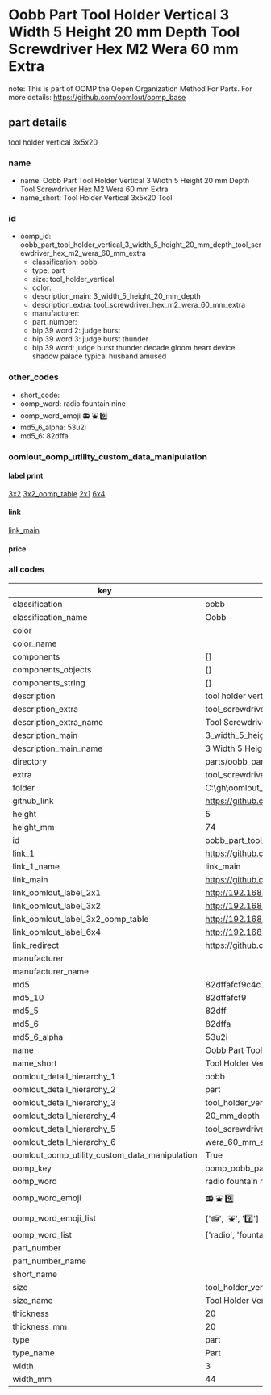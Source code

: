 # Oobb Part Tool Holder Vertical 3 Width 5 Height 20 mm Depth Tool Screwdriver Hex M2 Wera 60 mm Extra  

note: This is part of OOMP the Oopen Organization Method For Parts. For more details: https://github.com/oomlout/oomp_base

##  part details
  



tool holder vertical 3x5x20



### name
* name: Oobb Part Tool Holder Vertical 3 Width 5 Height 20 mm Depth Tool Screwdriver Hex M2 Wera 60 mm Extra
* name_short: Tool Holder Vertical 3x5x20 Tool
### id
* oomp_id: oobb_part_tool_holder_vertical_3_width_5_height_20_mm_depth_tool_screwdriver_hex_m2_wera_60_mm_extra
  * classification: oobb
  * type: part
  * size: tool_holder_vertical
  * color: 
  * description_main: 3_width_5_height_20_mm_depth
  * description_extra: tool_screwdriver_hex_m2_wera_60_mm_extra
  * manufacturer: 
  * part_number: 
  * bip 39 word 2: judge burst
  * bip 39 word 3: judge burst thunder
  * bip 39 word: judge burst thunder decade gloom heart device shadow palace typical husband amused

### other_codes
* short_code: 
* oomp_word: radio fountain nine
* oomp_word_emoji :radio: :fountain: :nine:
* md5_6_alpha: 53u2i
* md5_6: 82dffa






### oomlout_oomp_utility_custom_data_manipulation
#### label print
[3x2](http://192.168.1.245:1112/?label=oomp%2053u2i)
[3x2_oomp_table](http://192.168.1.108:1112/?label=oomp%2053u2i)
[2x1](http://192.168.1.242:1112/?label=oomp%2053u2i)
[6x4](http://192.168.1.55:1112/?label=oomp%2053u2i)    

#### link

[link_main](https://github.com/oomlout/oomlout_oobb_version_4_generated_parts/tree/main/navigation_oomp/oobb/part/tool_holder_vertical/3_width_5_height_20_mm_depth/tool_screwdriver_hex_m2_wera_60_mm_extra/part)                              

#### price







### all codes 
| key | value |  
| --- | --- |  
| classification | oobb |  
| classification_name | Oobb |  
| color |  |  
| color_name |  |  
| components | [] |  
| components_objects | [] |  
| components_string | [] |  
| description | tool holder vertical 3x5x20 |  
| description_extra | tool_screwdriver_hex_m2_wera_60_mm_extra |  
| description_extra_name | Tool Screwdriver Hex M2 Wera 60 mm Extra |  
| description_main | 3_width_5_height_20_mm_depth |  
| description_main_name | 3 Width 5 Height 20 mm Depth |  
| directory | parts/oobb_part_tool_holder_vertical_3_width_5_height_20_mm_depth_tool_screwdriver_hex_m2_wera_60_mm_extra |  
| extra | tool_screwdriver_hex_m2_wera_60_mm |  
| folder | C:\gh\oomlout_oobb_version_4_generated_parts\parts\oobb_part_tool_holder_vertical_3_width_5_height_20_mm_depth_tool_screwdriver_hex_m2_wera_60_mm_extra |  
| github_link | https://github.com/oomlout/oomlout_oomp_part_src/tree/main/parts/oobb_part_tool_holder_vertical_3_width_5_height_20_mm_depth_tool_screwdriver_hex_m2_wera_60_mm_extra |  
| height | 5 |  
| height_mm | 74 |  
| id | oobb_part_tool_holder_vertical_3_width_5_height_20_mm_depth_tool_screwdriver_hex_m2_wera_60_mm_extra |  
| link_1 | https://github.com/oomlout/oomlout_oobb_version_4_generated_parts/tree/main/navigation_oomp/oobb/part/tool_holder_vertical/3_width_5_height_20_mm_depth/tool_screwdriver_hex_m2_wera_60_mm_extra/part |  
| link_1_name | link_main |  
| link_main | https://github.com/oomlout/oomlout_oobb_version_4_generated_parts/tree/main/navigation_oomp/oobb/part/tool_holder_vertical/3_width_5_height_20_mm_depth/tool_screwdriver_hex_m2_wera_60_mm_extra/part |  
| link_oomlout_label_2x1 | http://192.168.1.242:1112/?label=oomp%2053u2i |  
| link_oomlout_label_3x2 | http://192.168.1.245:1112/?label=oomp%2053u2i |  
| link_oomlout_label_3x2_oomp_table | http://192.168.1.108:1112/?label=oomp%2053u2i |  
| link_oomlout_label_6x4 | http://192.168.1.55:1112/?label=oomp%2053u2i |  
| link_redirect | https://github.com/oomlout/oomlout_oobb_version_4_generated_parts/tree/main/parts/oobb_tool_holder_vertical_03_05_20_ex_tool_screwdriver_hex_m2_wera_60_mm |  
| manufacturer |  |  
| manufacturer_name |  |  
| md5 | 82dffafcf9c4c795a931b389c307b3c5 |  
| md5_10 | 82dffafcf9 |  
| md5_5 | 82dff |  
| md5_6 | 82dffa |  
| md5_6_alpha | 53u2i |  
| name | Oobb Part Tool Holder Vertical 3 Width 5 Height 20 mm Depth Tool Screwdriver Hex M2 Wera 60 mm Extra |  
| name_short | Tool Holder Vertical 3x5x20 Tool |  
| oomlout_detail_hierarchy_1 | oobb |  
| oomlout_detail_hierarchy_2 | part |  
| oomlout_detail_hierarchy_3 | tool_holder_vertical |  
| oomlout_detail_hierarchy_4 | 20_mm_depth |  
| oomlout_detail_hierarchy_5 | tool_screwdriver_hex_m2 |  
| oomlout_detail_hierarchy_6 | wera_60_mm_extra |  
| oomlout_oomp_utility_custom_data_manipulation | True |  
| oomp_key | oomp_oobb_part_tool_holder_vertical_3_width_5_height_20_mm_depth_tool_screwdriver_hex_m2_wera_60_mm_extra |  
| oomp_word | radio fountain nine |  
| oomp_word_emoji | :radio: :fountain: :nine: |  
| oomp_word_emoji_list | [':radio:', ':fountain:', ':nine:'] |  
| oomp_word_list | ['radio', 'fountain', 'nine'] |  
| part_number |  |  
| part_number_name |  |  
| short_name |  |  
| size | tool_holder_vertical |  
| size_name | Tool Holder Vertical |  
| thickness | 20 |  
| thickness_mm | 20 |  
| type | part |  
| type_name | Part |  
| width | 3 |  
| width_mm | 44 |  
